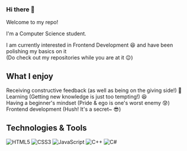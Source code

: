 ### Hi there 👋

Welcome to my repo! 

I'm a Computer Science student.

I am currently interested in Frontend Development :satisfied:
and have been polishing my basics on it <br> 
(Do check out my repositories while you are at it :wink:)

## What I enjoy
Receiving constructive feedback (as well as being on the giving side!) :gift: <br>
Learning (Getting new knowledge is just too tempting!) :satisfied: <br>
Having a beginner's mindset (Pride & ego is one's worst enemy :cold_sweat:) <br>
Frontend development (Hush! It's a secret~ :sunglasses:)

## Technologies & Tools
<img alt="HTML5" src="https://img.shields.io/badge/html5-%23E34F26.svg?style=for-the-badge&logo=html5&logoColor=white"/> <img alt="CSS3" src="https://img.shields.io/badge/css3-%231572B6.svg?style=for-the-badge&logo=css3&logoColor=white"/> <img alt="JavaScript" src="https://img.shields.io/badge/javascript-%23323330.svg?style=for-the-badge&logo=javascript&logoColor=%23F7DF1E"/>
<img alt="C++" src="https://img.shields.io/badge/c++-%2300599C.svg?style=for-the-badge&logo=c%2B%2B&logoColor=white"/>
<img alt="C#" src="https://img.shields.io/badge/c%23-%23239120.svg?style=for-the-badge&logo=c-sharp&logoColor=white"/>
